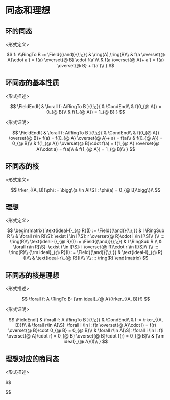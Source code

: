 # 同态和理想

## 环的同态

\<形式定义\>

$$
f: A\RingTo B := \Field{(\and)}{\;\;}{
    & \ring(A),\ring(B)\\
    & f(a \overset{@ A}\cdot a') = f(a) \overset{@ B} \cdot f(a')\\
    & f(a \overset{@ A}+ a') = f(a) \overset{@ B} + f(a')\\
}
$$

## 环同态的基本性质

\<形式描述\>

$$
\FieldEndl{
    & \forall f: A\RingTo B
}{\;\;}{
    & \CondEnd\\
    & f(0_{@ A}) = 0_{@ B}\\
    & f(1_{@ A}) = 1_{@ B}
}
$$

\<形式证明\>

$$
\FieldEndl{
    & \forall f: A\RingTo B
}{\;\;}{
    & \CondEnd\\
    & f(0_{@ A}) \overset{@ B}+ f(a) = f(0_{@ A} \overset{@ A}+ a) = f(a)\\
    & f(0_{@ A}) = 0_{@ B}\\
    & f(1_{@ A}) \overset{@ B}\cdot f(a) = f(1_{@ A} \overset{@ A}\cdot a) = f(a)\\
    & f(1_{@ A}) = 1_{@ B}\\
}
$$

## 环同态的核

\<形式定义\>

$$
\rker_{(A, B)}\phi := \bigg\{a \in A[\S] : \phi(a) = 0_{@ B}\bigg\}\\
$$

## 理想

\<形式定义\>

$$
\begin{matrix}
\text{ideal-l}_{@ R}(I) := \Field{(\and)}{\;\;}{
    & I \RingSub R \\
    & \forall r\in R[\S]: \exist i \in I[\S]: r \overset{@ R}\cdot i \in I[\S]\\
}\\
::: \ring(R)\\
\text{ideal-r}_{@ R}(I) := \Field{(\and)}{\;\;}{
    & I \RingSub R \\
    & \forall r\in R[\S]: \exist i \in I[\S]: i \overset{@ R}\cdot r \in I[\S]\\
}\\
::: \ring(R)\\
{\rm ideal}_{@ R}(I) := \Field{(\and)}{\;\;}{
    & \text{ideal-l}_{@ R}(I)\\
    & \text{ideal-r}_{@ R}(I)\\
}\\
::: \ring(R)
\end{matrix}
$$

## 环同态的核是理想

\<形式描述\>

$$
\forall f: A \RingTo B: {\rm ideal}_{@ A}(\rker_{(A, B)}f)
$$

\<形式证明\>

$$
\FieldEndl{
    & \forall f: A \RingTo B
}{\;\;}{
    & \CondEnd\\
    & I := \rker_{(A, B)}f\\
    & \forall r\in A[\S]: \forall i \in I: f(r \overset{@ A}\cdot i) = f(r) \overset{@ B}\cdot 0_{@ B} = 0_{@ B}\\
    & \forall r\in A[\S]: \forall i \in I: f(i \overset{@ A}\cdot r) = 0_{@ B} \overset{@ B}\cdot f(r) = 0_{@ B}\\
    & {\rm ideal}_{@ A}(I)\\
}
$$

## 理想对应的商同态

\<形式描述\>

$$

$$